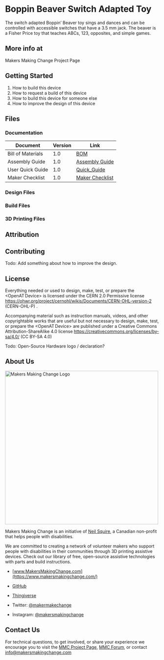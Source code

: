 # Boppin Beaver Switch Adapted Toy
The switch adapted Boppin’ Beaver toy sings and dances and can be controlled with accessible switches that have a 3.5 mm jack. The beaver is a Fisher Price toy that teaches ABCs, 123, opposites, and simple games.

## More info at
Makers Making Change Project Page

## Getting Started
1. How to build this device
2. How to request a build of this device
3. How to build this device for someone else
4. How to improve the design of this device

## Files


### Documentation
| Document             | Version | Link                                                                                  |
|----------------------|---------|---------------------------------------------------------------------------------------|
| Bill of Materials    | 1.0     | [BOM](/Documentation/Boppin'Beaver_BOM_V1.0.xlsx)                                     |
| Assembly Guide       | 1.0     | [Assembly Guide](/Documentation/Boppin'Beaver_Assembly_Guide.pdf)                     |      
| User Quick Guide     | 1.0     | [Quick_Guide](/Documentation/Boppin'Beaver_User_Guide.pdf)                            |
| Maker Checklist      | 1.0     | [Maker Checklist](/Documentation/Boppin'Beaver_Maker_Checklist.pdf)                   |


### Design Files 

 

### Build Files 

### 3D Printing Files 

 

## Attribution 

 

## Contributing 

Todo: Add something about how to improve the design.  

 

 

## License 
Everything needed or used to design, make, test, or prepare the <OpenAT Device> is licensed under the CERN 2.0 Permissive license <https://ohwr.org/project/cernohl/wikis/Documents/CERN-OHL-version-2> (CERN-OHL-P) . 

 

Accompanying material such as instruction manuals, videos, and other copyrightable works that are useful but not necessary to design, make, test, or prepare the <OpenAT Device> are published under a Creative Commons Attribution-ShareAlike 4.0 license <https://creativecommons.org/licenses/by-sa/4.0/> (CC BY-SA 4.0) 

 

Todo: Open-Source Hardware logo / declaration? 

 

 ## About Us 

<img src="https://www.makersmakingchange.com/wp-content/uploads/logo/mmc_logo.svg" width="500" alt="Makers Making Change Logo"> 

 

Makers Making Change is an initiative of [Neil Squire](https://www.neilsquire.ca/), a Canadian non-profit that helps people with disabilities. 

 

We are committed to creating a network of volunteer makers who support people with disabilities in their communities through 3D printing assistive devices. Check out our library of free, open-source assistive technologies with parts and build instructions. 

 

 - [www.MakersMakingChange.com](https://www.makersmakingchange.com/) 

 - [GitHub](https://github.com/makersmakingchange) 

 - [Thingiverse](https://www.thingiverse.com/makersmakingchange/about) 

 - Twitter: [@makermakechange](https://twitter.com/makermakechange) 

 - Instagram: [@makersmakingchange](https://www.instagram.com/makersmakingchange) 

 

## Contact Us 

 

For technical questions, to get involved, or share your experience we encourage you to visit the [MMC Project Page]( https://www.makersmakingchange.com/project), [MMC Forum](https://makersmakingchange.com/forum/), or contact info@makersmakingchange.com 

 

 

